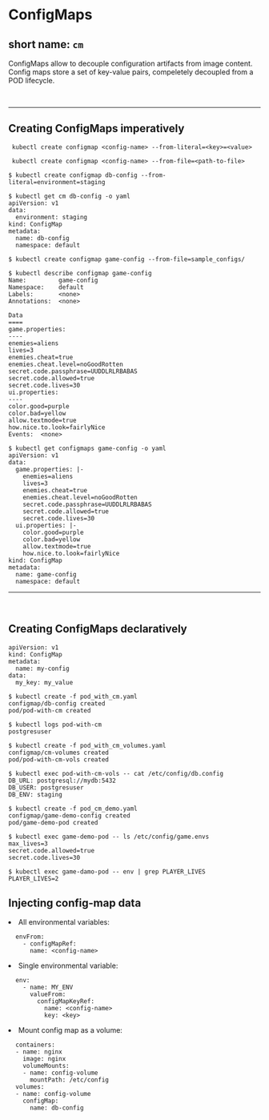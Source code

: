 # ConfigMaps 
## short name: ```cm``` 

ConfigMaps allow to decouple configuration artifacts from image content.<br>
Config maps store a set of key-value pairs, compeletely decoupled from a POD lifecycle.

<br><hr>

## Creating ConfigMaps imperatively

``` kubectl create configmap <config-name> --from-literal=<key>=<value>```

``` kubectl create configmap <config-name> --from-file=<path-to-file>```


```
$ kubectl create configmap db-config --from-literal=environment=staging

$ kubectl get cm db-config -o yaml
apiVersion: v1
data:
  environment: staging
kind: ConfigMap
metadata:
  name: db-config
  namespace: default
```

```
$ kubectl create configmap game-config --from-file=sample_configs/

$ kubectl describe configmap game-config
Name:         game-config
Namespace:    default
Labels:       <none>
Annotations:  <none>

Data
====
game.properties:
----
enemies=aliens
lives=3
enemies.cheat=true
enemies.cheat.level=noGoodRotten
secret.code.passphrase=UUDDLRLRBABAS
secret.code.allowed=true
secret.code.lives=30
ui.properties:
----
color.good=purple
color.bad=yellow
allow.textmode=true
how.nice.to.look=fairlyNice
Events:  <none>

$ kubectl get configmaps game-config -o yaml
apiVersion: v1
data:
  game.properties: |-
    enemies=aliens
    lives=3
    enemies.cheat=true
    enemies.cheat.level=noGoodRotten
    secret.code.passphrase=UUDDLRLRBABAS
    secret.code.allowed=true
    secret.code.lives=30
  ui.properties: |-
    color.good=purple
    color.bad=yellow
    allow.textmode=true
    how.nice.to.look=fairlyNice
kind: ConfigMap
metadata:
  name: game-config
  namespace: default
```
<hr>
<br>

## Creating ConfigMaps declaratively

```
apiVersion: v1
kind: ConfigMap
metadata: 
  name: my-config
data:
  my_key: my_value
```
``` 
$ kubectl create -f pod_with_cm.yaml
configmap/db-config created
pod/pod-with-cm created

$ kubectl logs pod-with-cm
postgresuser
```

``` 
$ kubectl create -f pod_with_cm_volumes.yaml
configmap/cm-volumes created
pod/pod-with-cm-vols created

$ kubectl exec pod-with-cm-vols -- cat /etc/config/db.config
DB_URL: postgresql://mydb:5432
DB_USER: postgresuser
DB_ENV: staging
```

```
$ kubectl create -f pod_cm_demo.yaml
configmap/game-demo-config created
pod/game-demo-pod created

$ kubectl exec game-demo-pod -- ls /etc/config/game.envs
max_lives=3
secret.code.allowed=true
secret.code.lives=30

$ kubectl exec game-damo-pod -- env | grep PLAYER_LIVES
PLAYER_LIVES=2
```

## Injecting config-map data

<li>All environmental variables:

```
  envFrom:
    - configMapRef:
      name: <config-name>
```

<li>Single environmental variable:

```
  env:
    - name: MY_ENV
      valueFrom:
        configMapKeyRef:
          name: <config-name>
          key: <key>
```

<li> Mount config map as a volume:

```
  containers:
  - name: nginx
    image: nginx
    volumeMounts:
    - name: config-volume
      mountPath: /etc/config
  volumes:
  - name: config-volume
    configMap:
      name: db-config
```